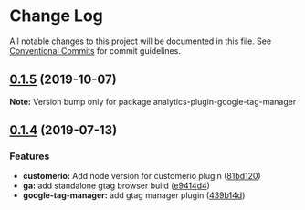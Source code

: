 # Change Log

All notable changes to this project will be documented in this file.
See [Conventional Commits](https://conventionalcommits.org) for commit guidelines.

## [0.1.5](https://github.com/DavidWells/analytics/compare/analytics-plugin-google-tag-manager@0.1.4...analytics-plugin-google-tag-manager@0.1.5) (2019-10-07)

**Note:** Version bump only for package analytics-plugin-google-tag-manager





## [0.1.4](https://github.com/DavidWells/analytics/compare/analytics-plugin-google-tag-manager@0.1.4...analytics-plugin-google-tag-manager@0.1.4) (2019-07-13)


### Features

* **customerio:** Add node version for customerio plugin ([81bd120](https://github.com/DavidWells/analytics/commit/81bd120))
* **ga:** add standalone gtag browser build ([e9414d4](https://github.com/DavidWells/analytics/commit/e9414d4))
* **google-tag-manager:** add gtag manager plugin ([439b14d](https://github.com/DavidWells/analytics/commit/439b14d))
